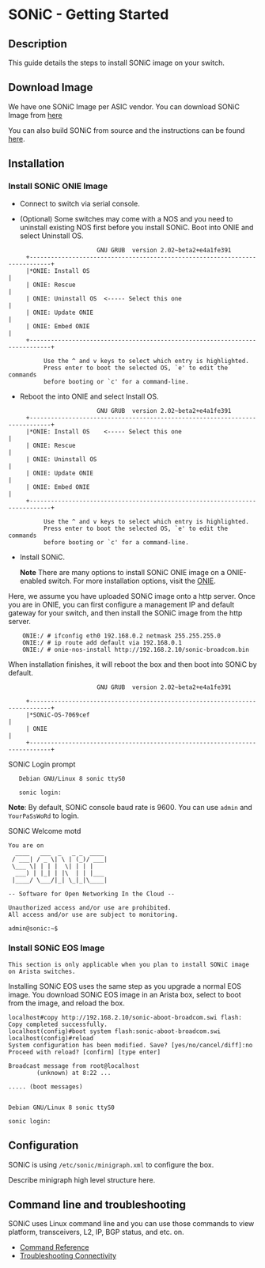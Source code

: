 # SONiC - Getting Started

## Description
This guide details the steps to install SONiC image on your switch. 

## Download Image

We have one SONiC Image per ASIC vendor. You can download SONiC Image from [here](https://github.com/Azure/SONiC/wiki/Supported-Devices-and-Platforms)

You can also build SONiC from source and the instructions can be found [here](https://github.com/Azure/sonic-buildimage).

## Installation

### Install SONiC ONIE Image


- Connect to switch via serial console.

- (Optional) Some switches may come with a NOS and you need to uninstall existing NOS first before you install SONiC. Boot into ONIE and select Uninstall OS.

```
                         GNU GRUB  version 2.02~beta2+e4a1fe391
     +----------------------------------------------------------------------------+
     |*ONIE: Install OS                                                           | 
     | ONIE: Rescue                                                               |
     | ONIE: Uninstall OS  <----- Select this one                                 |
     | ONIE: Update ONIE                                                          |
     | ONIE: Embed ONIE                                                           |
     +----------------------------------------------------------------------------+

          Use the ^ and v keys to select which entry is highlighted.          
          Press enter to boot the selected OS, `e' to edit the commands       
          before booting or `c' for a command-line.                           
```


- Reboot the into ONIE and select Install OS.

```
                         GNU GRUB  version 2.02~beta2+e4a1fe391
     +----------------------------------------------------------------------------+
     |*ONIE: Install OS    <----- Select this one                                 | 
     | ONIE: Rescue                                                               |
     | ONIE: Uninstall OS                                                         |
     | ONIE: Update ONIE                                                          |
     | ONIE: Embed ONIE                                                           |
     +----------------------------------------------------------------------------+

          Use the ^ and v keys to select which entry is highlighted.          
          Press enter to boot the selected OS, `e' to edit the commands       
          before booting or `c' for a command-line.                           
```

- Install SONiC. 

    **Note** There are many options to install SONiC ONIE image on a ONIE-enabled switch. 
    For more installation options, visit the [ONIE](https://github.com/opencomputeproject/onie/wiki/Quick-Start-Guide).

Here, we assume you have uploaded SONiC image onto a http server. Once you are in ONIE, you can first configure a management IP and default gateway for your switch, and then install the SONiC image from the http server.

```
    ONIE:/ # ifconfig eth0 192.168.0.2 netmask 255.255.255.0
    ONIE:/ # ip route add default via 192.168.0.1
    ONIE:/ # onie-nos-install http://192.168.2.10/sonic-broadcom.bin
```

When installation finishes, it will reboot the box and then boot into SONiC by default.

```
                         GNU GRUB  version 2.02~beta2+e4a1fe391

     +----------------------------------------------------------------------------+
     |*SONiC-OS-7069cef                                                           | 
     | ONIE                                                                       | 
     +----------------------------------------------------------------------------+
 ```

SONiC Login prompt
 ```
    Debian GNU/Linux 8 sonic ttyS0

    sonic login: 
 ```

  **Note**: By default, SONiC console baud rate is 9600. You can use ```admin``` and ```YourPaSsWoRd``` to login.

SONiC Welcome motd

```
You are on
  ____   ___  _   _ _  ____
 / ___| / _ \| \ | (_)/ ___|
 \___ \| | | |  \| | | |
  ___) | |_| | |\  | | |___
 |____/ \___/|_| \_|_|\____|

-- Software for Open Networking In the Cloud --

Unauthorized access and/or use are prohibited.
All access and/or use are subject to monitoring.

admin@sonic:~$ 
```

### Install SONiC EOS Image

    This section is only applicable when you plan to install SONiC image on Arista switches.

Installing SONiC EOS uses the same step as you upgrade a normal EOS image. You download SONiC EOS image in an Arista box, select to boot from the image, and reload the box. 

```
localhost#copy http://192.168.2.10/sonic-aboot-broadcom.swi flash: 
Copy completed successfully.                                                    
localhost(config)#boot system flash:sonic-aboot-broadcom.swi  
localhost(config)#reload 
System configuration has been modified. Save? [yes/no/cancel/diff]:no 
Proceed with reload? [confirm] [type enter] 
 
Broadcast message from root@localhost 
        (unknown) at 8:22 ... 

..... (boot messages)

 
Debian GNU/Linux 8 sonic ttyS0 
 
sonic login:
```

## Configuration

SONiC is using ```/etc/sonic/minigraph.xml``` to configure the box. 

Describe minigraph high level structure here.

## Command line and troubleshooting

SONiC uses Linux command line and you can use those commands to view platform, transceivers, L2, IP, BGP status, and etc. on.

- [Command Reference](command_reference.md)
- [Troubleshooting Connectivity](troubleshooting_conn.md)

